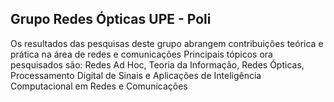 ## Grupo Redes Ópticas UPE - Poli

Os resultados das pesquisas deste grupo abrangem contribuições teórica e prática na área de redes e comunicações
Principais tópicos ora pesquisados são: Redes Ad Hoc, Teoria da Informação, Redes Ópticas, Processamento Digital de Sinais e Aplicações de Inteligência Computacional em Redes e Comunicações
